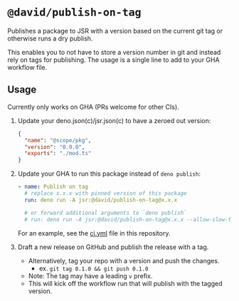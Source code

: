 # `@david/publish-on-tag`

Publishes a package to JSR with a version based on the current git tag or
otherwise runs a dry publish.

This enables you to not have to store a version number in git and instead rely
on tags for publishing. The usage is a single line to add to your GHA workflow
file.

## Usage

Currently only works on GHA (PRs welcome for other CIs).

1. Update your deno.json(c)/jsr.json(c) to have a zeroed out version:

   ```json
   {
     "name": "@scope/pkg",
     "version": "0.0.0",
     "exports": "./mod.ts"
   }
   ```

1. Update your GHA to run this package instead of `deno publish`:

   ```yml
   - name: Publish on tag
     # replace x.x.x with pinned version of this package
     run: deno run -A jsr:@david/publish-on-tag@x.x.x

     # or forward additional arguments to `deno publish`
     # run: deno run -A jsr:@david/publish-on-tag@x.x.x --allow-slow-types
   ```

   For an example, see the [ci.yml](./.github/workflows/ci.yml) file in this
   repository.

1. Draft a new release on GitHub and publish the release with a tag.
   - Alternatively, tag your repo with a version and push the changes.
     - ex. `git tag 0.1.0 && git push 0.1.0`
   - Note: The tag may have a leading `v` prefix.
   - This will kick off the workflow run that will publish with the tagged
     version.
